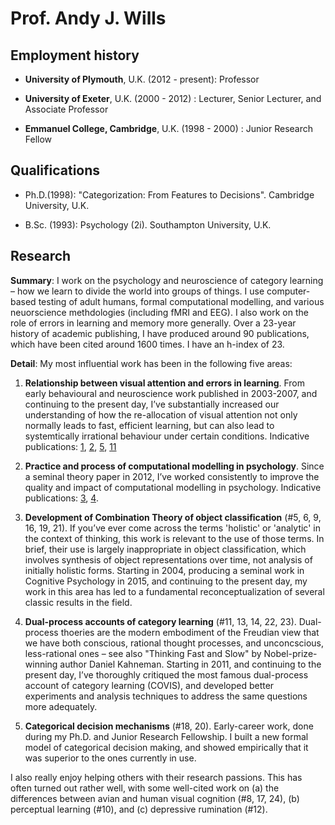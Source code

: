 # Prof. Andy J. Wills

## Employment history

- **University of Plymouth**, U.K. (2012 - present): Professor

- **University of Exeter**, U.K. (2000 - 2012) : Lecturer, Senior Lecturer, and Associate Professor

- **Emmanuel College, Cambridge**, U.K. (1998 - 2000) : Junior Research Fellow

## Qualifications

- Ph.D.(1998): "Categorization: From Features to Decisions". Cambridge University, U.K.

- B.Sc. (1993): Psychology (2i). Southampton University, U.K.

## Research

**Summary**: I work on the psychology and neuroscience of category learning – how we learn to divide the world into groups of things. I use computer-based testing of adult humans, formal computational modelling, and various neuorscience methdologies (including fMRI and EEG). I also work on the role of errors in learning and memory more generally. Over a 23-year history of academic publishing, I have produced around 90 publications,  which have been cited around 1600 times. I have an h-index of 23. 

**Detail**: My most influential work has been in the following five areas:

1. **Relationship between visual attention and errors in learning**. From early behavioural and neuroscience work published in 2003-2007,  and continuing to the present day, I’ve substantially increased our understanding of how the re-allocation of visual attention not only normally leads to fast, efficient learning, but can also lead to systemtically irrational behaviour under certain conditions. Indicative publications: [1](http://www.willslab.org.uk/pubs/lepelley2016_postprint.pdf), [2](http://www.willslab.org.uk/pubs/2007Willsetal.pdf), [5](http://www.willslab.org.uk/pubs/2005lepelley.pdf), [11](http://www.willslab.org.uk/pubs/2003lochmannwills.pdf)

2. **Practice and process of computational modelling in psychology**. Since a seminal theory paper in 2012, I’ve worked consistently to improve the quality and impact of computational modelling in psychology. Indicative publications: [3](http://www.willslab.org.uk/pubs/2012willspothos.pdf), [4](http://www.willslab.org.uk/pubs/2011pothos.pdf).

3. **Development of Combination Theory of object classification** (#5, 6, 9, 16, 19, 21). If you’ve ever come across the terms 'holistic' or 'analytic' in the context of thinking, this work is relevant to the use of those terms. In brief, their use is largely inappropriate in object classification, which involves synthesis of object representations over time, not analysis of initially holistic forms. Starting in 2004, producing a seminal work in Cognitive Psychology in 2015,  and continuing to the present day, my work in this area has led to a fundamental reconceptualization of several classic results in the field. 

4. **Dual-process accounts of category learning** (#11, 13, 14, 22, 23). Dual-process thoeries are the modern embodiment of the Freudian view that we have both conscious, rational thought processes, and unconcscious, less-rational ones – see also "Thinking Fast and Slow" by Nobel-prize-winning author Daniel Kahneman. Starting in 2011, and continuing to the present day, I’ve thoroughly critiqued the most famous dual-process account of category learning (COVIS), and developed better experiments and analysis techniques to address the same questions more adequately.

5. **Categorical decision mechanisms** (#18, 20). Early-career work, done during my Ph.D. and Junior Research Fellowship. I built a new formal model of categorical decision making, and showed empirically that it was superior to the ones currently in use. 

I also really enjoy helping others with their research passions. This has often turned out rather well, with some well-cited work on (a) the differences between avian and human visual cognition (#8, 17, 24), (b) perceptual learning (#10),  and (c) depressive rumination (#12).

